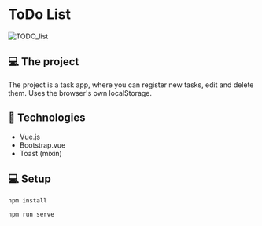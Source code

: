 # ToDo List

![TODO_list](https://github.com/VitorFerronato/ToDoList/assets/94748997/998e2a8a-8768-4d3d-b282-82791cbdb5d2)


## 💻 The project

The project is a task app, where you can register new tasks, edit and delete them. Uses the browser's own localStorage. 

## 🚀 Technologies
- Vue.js
- Bootstrap.vue
- Toast (mixin)

## 💻 Setup
```
npm install
```
```
npm run serve
```


